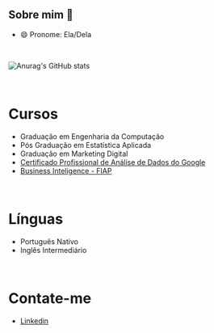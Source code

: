 ## Sobre mim 👋


- 😄 Pronome: Ela/Dela

<br>

![Anurag's GitHub stats](https://github-readme-stats.vercel.app/api?username=apeferes&show_icons=true&theme=dracula)

<br>

# Cursos

* Graduação em Engenharia da Computação
* Pós Graduação em Estatística Aplicada
* Graduação em Marketing Digital
* [Certificado Profissional de Análise de Dados do Google](https://www.credly.com/badges/fc98370e-6788-4b52-aba5-e43704ace98f/linked_in_profile)
* [Business Inteligence - FIAP](https://on.fiap.com.br/pluginfile.php/1/local_nanocourses/certificado_nanocourse/76959/d44d4e1119971e39b29db382db285eb7/certificado.png)

<br>

# Línguas
* Português Nativo
* Inglês Intermediário

<br>

# Contate-me


* [Linkedin](https://www.linkedin.com/in/anapaulaferes/)
